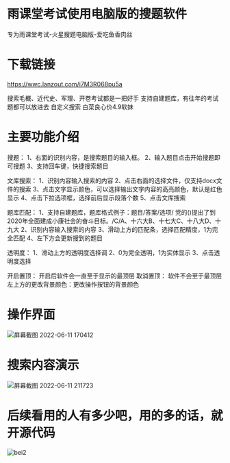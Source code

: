# 雨课堂考试使用电脑版的搜题软件
专为雨课堂考试-火星搜题电脑版-爱吃鱼香肉丝
# 下载链接
https://wwc.lanzout.com/i7M3R068pu5a

搜索毛概、近代史、军理、开卷考试都是一把好手
支持自建题库，有往年的考试题都可以放进去
自定义搜索
白菜良心价4.9软妹
# 主要功能介绍
搜题：            1、右面的识别内容，是搜索题目的输入框。
                 2、输入题目点击开始搜题即可搜题
                 3、支持回车键，快捷搜索题目
                 
文库搜索：        1、识别内容输入搜索的内容
                 2、点击右面的选择文件，仅支持docx文件的搜索
                 3、点击文字显示颜色，可以选择输出文字内容的高亮颜色，默认是红色显示
                 4、点击下拉选项框，选择前后显示段落个数
                 5、点击文库搜索

题库匹配：        1、支持自建题库，题库格式例子：题目/答案/选项/
                 党的()提出了到2020年全面建成小康社会的奋斗目标。/C/A、十六大B、十七大C、十八大D、十九大
                 2、识别内容输入搜索的内容
                 3、滑动上方的匹配条，选择匹配精度，1为完全匹配
                 4、左下方会更新搜到的题目

透明度：         1、滑动上方的透明度选择调
                2、0为完全透明，1为实体显示
                3、点击透明度选择

开启置顶：       开启后软件会一直至于显示的最顶层
取消置顶：       软件不会至于最顶层
左上方的更改背景颜色：更改操作按钮的背景颜色
# 操作界面
![屏幕截图 2022-06-11 170412](https://user-images.githubusercontent.com/91821567/173211732-d6d3bc3e-368e-4ac9-9e63-a20c1310aeae.png)
# 搜索内容演示
![屏幕截图 2022-06-11 211723](https://user-images.githubusercontent.com/91821567/173212988-c434e870-3e29-43be-b62d-069bdaba75c3.png)
# 后续看用的人有多少吧，用的多的话，就开源代码
![bei2](https://user-images.githubusercontent.com/91821567/173213270-966a4d65-d8e6-4b78-a173-f394d1a65568.png)
